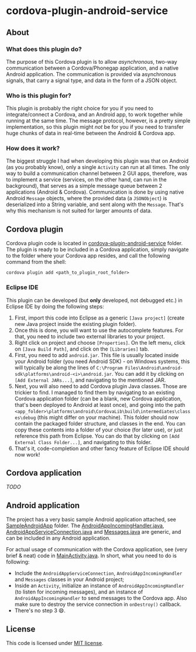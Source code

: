# cordova-plugin-android-service

## About

### What does this plugin do?

The purpose of this Cordova plugin is to allow *asynchronous*, two-way communication between a Cordova/Phonegap application, and a native Android application. The communication is provided via asynchronous signals, that carry a signal type, and data in the form of a JSON object.

### Who is this plugin for?

This plugin is probably the right choice for you if you need to integrate/connect a Cordova, and an Android app, to work together while running at the same time. The message protocol, however, is a pretty simple implementation, so this plugin might *not* be for you if you need to transfer huge chunks of data in real-time between the Android & Cordova app.

### How does it work?

The biggest struggle I had when developing this plugin was that on Android (as you probably know), only a single `Activity` can run at all times. The only way to build a communication channel between 2 GUI apps, therefore, was to implement a service (services, on the other hand, can run in the background), that serves as a simple message queue between 2 applications (Android & Cordova). Communication is done by using native Android `Message` objects, where the provided data (a `JSONObject`) is deserialized into a String variable, and sent along with the `Message`. That's why this mechanism is not suited for larger amounts of data.

## Cordova plugin

Cordova plugin code is located in [cordova-plugin-android-service](cordova-plugin-android-service) folder. The plugin is ready to be included in a Cordova application, simply navigate to the folder where your Cordova app resides, and call the following command from the shell:

```
cordova plugin add <path_to_plugin_root_folder>
```

### Eclipse IDE

This plugin can be developed (but **only** developed, not debugged etc.) in Eclipse IDE by doing the following steps:

1. First, import this code into Eclipse as a generic `[Java project]` (create new Java project inside the existing plugin folder).
2. Once this is done, you will want to use the autocomplete features. For that, you need to include two external libraries to your project.
3. Right click on project and choose `[Properties]`. On the left menu, click on `[Java Build Path]`, and click on the `[Libraries]` tab.
4. First, you need to add `android.jar`. This file is usually located inside your Android folder (you need Android SDK) - on Windows systems, this will typically be along the lines of  `C:\Program Files\Android\android-sdk\platforms\android-<i>\android.jar`. You can add it by clicking on `[Add External JARs...]`, and navigating to the mentioned JAR.
5. Next, you will also need to add Cordova plugin Java classes. Those are trickier to find. I managed to find them by navigating to an existing Cordova application folder (can be a blank, new Cordova application, that's been deployed to Android at least once), and going into the path `<app_folder>\platforms\android\CordovaLib\build\intermediates\classes\debug` (this might differ on your machine). This folder should now contain the packaged folder structure, and classes in the end. You can copy these contents into a folder of your choice (for later use), or just reference this path from Eclipse. You can do that by clicking on `[Add External Class Folder...]`, and navigating to this folder.
6. That's it, code-completion and other fancy feature of Eclipse IDE should now work!

## Cordova application

*TODO*

## Android application

The project has a very basic sample Android application attached, see [SampleAndroidApp](SampleAndroidApp) folder. The [AndroidAppIncomingHandler.java](SampleAndroidApp/src/org/lmurn/cordova/AndroidAppIncomingHandler.java), [AndroidAppServiceConnection.java](SampleAndroidApp/src/org/lmurn/cordova/AndroidAppServiceConnection.java) and [Messages.java](SampleAndroidApp/src/org/lmurn/cordova/Messages.java) are generic, and can be included in any Android application.

For actual usage of communication with the Cordova application, see (very brief & neat) code in [MainActivity.java](SampleAndroidApp/src/org/lmurn/cordova/MainActivity.java). In short, what you need to do is following:

* Include the `AndroidAppServiceConnection`, `AndroidAppIncomingHandler` and `Messages` classes in your Android project;
* Inside an `Activity`, initialize an instance of `AndroidAppIncomingHandler` (to listen for incoming messages), and an instance of `AndroidAppIncomingHandler` to send messages to the Cordova app. Also make sure to destroy the service connection in `onDestroy()` callback.
* There's no step 3 :smile:.

## License

This code is licensed under [MIT license](LICENSE.txt).